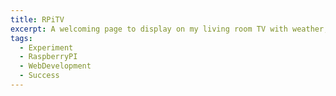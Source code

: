 ```yaml
---
title: RPiTV
excerpt: A welcoming page to display on my living room TV with weather, time, and news as well as circuitry to detect if people are present
tags:
  - Experiment
  - RaspberryPI
  - WebDevelopment
  - Success
---
```

